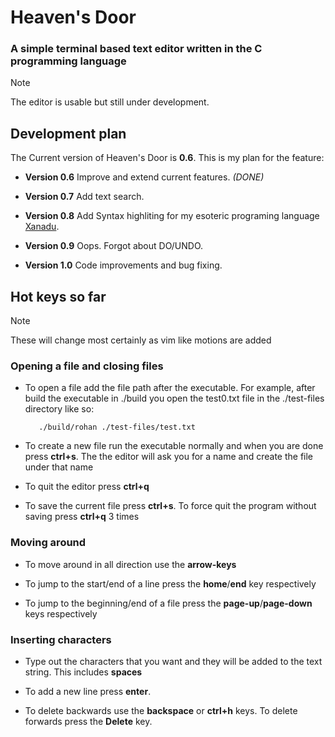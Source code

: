 # Heaven's Door

### A simple terminal based text editor written in the C programming language

> [!NOTE]
> The editor is usable but still under development.

## Development plan

The Current version of Heaven's Door is **0.6**. This is my plan for the feature:

- **Version 0.6** Improve and extend current features. *(DONE)*

- **Version 0.7** Add text search.

- **Version 0.8** Add Syntax highliting for my esoteric programing language [Xanadu](https://github.com/Turtel216/Xanadu).

- **Version 0.9** Oops. Forgot about DO/UNDO.

- **Version 1.0** Code improvements and bug fixing.

## Hot keys so far

> [!NOTE]
> These will change most certainly as vim like motions are added

### Opening a file and closing files

- To open a file add the file path after the executable. For example, after build the executable in ./build you open the test0.txt file in the ./test-files directory like so:
  
         ./build/rohan ./test-files/test.txt

- To create a new file run the executable normally and when you are done press **ctrl+s**. The the editor will ask you for a name and create the file under that name

- To quit the editor press **ctrl+q**

- To save the current file press **ctrl+s**. To force quit the program without saving press **ctrl+q** 3 times

### Moving around

- To move around in all direction use the **arrow-keys**

- To jump to the start/end of a line press the **home**/**end** key respectively

- To jump to the beginning/end of a file press the **page-up**/**page-down** keys respectively

### Inserting characters

- Type out the characters that you want and they will be added to the text string. This includes **spaces**

- To add a new line press **enter**.

- To delete backwards use the **backspace** or **ctrl+h** keys. To delete forwards press the **Delete** key.
